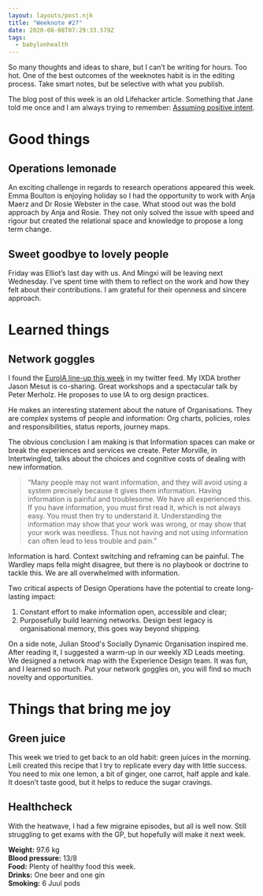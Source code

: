 ```yaml
---
layout: layouts/post.njk
title: "Weeknote #27"
date: 2020-08-08T07:29:33.579Z
tags:
  - babylonhealth
---
```

So many thoughts and ideas to share, but I can’t be writing for hours. Too hot. One of the best outcomes of the weeknotes habit is in the editing process. Take smart notes, but be selective with what you publish.

The blog post of this week is an old Lifehacker article. Something that Jane told me once and I am always trying to remember: [Assuming positive intent](https://www.lifehack.org/articles/lifestyle/assuming-positive-intent-the-ultimate-productivity-driver.html).

# Good things

## Operations lemonade

An exciting challenge in regards to research operations appeared this week. Emma Boulton is enjoying holiday so I had the opportunity to work with Anja Maerz and Dr Rosie Webster in the case. What stood out was the bold approach by Anja and Rosie. They not only solved the issue with speed and rigour but created the relational space and knowledge to propose a long term change.

## Sweet goodbye to lovely people

Friday was Elliot’s last day with us. And Mingxi will be leaving next Wednesday. I’ve spent time with them to reflect on the work and how they felt about their contributions. I am grateful for their openness and sincere approach.

# Learned things

## Network goggles

I found the [EuroIA line-up this week](https://euroia.eu/) in my twitter feed. My IXDA brother Jason Mesut is co-sharing. Great workshops and a spectacular talk by Peter Merholz. He proposes to use IA to org design practices.

He makes an interesting statement about the nature of Organisations. They are complex systems of people and information: Org charts, policies, roles and responsibilities, status reports, journey maps.

The obvious conclusion I am making is that Information spaces can make or break the experiences and services we create. Peter Morville, in Intertwingled, talks about the choices and cognitive costs of dealing with new information.

>“Many people may not want information, and they will avoid using a system precisely because it gives them information. Having information is painful and troublesome. We have all experienced this. If you have information, you must first read it, which is not always easy. You must then try to understand it. Understanding the information may show that your work was wrong, or may show that your work was needless. Thus not having and not using information can often lead to less trouble and pain.”

Information is hard. Context switching and reframing can be painful. The Wardley maps fella might disagree, but there is no playbook or doctrine to tackle this. We are all overwhelmed with information.

Two critical aspects of Design Operations have the potential to create long-lasting impact:

1. Constant effort to make information open, accessible and clear;
2. Purposefully build learning networks. Design best legacy is organisational memory, this goes way beyond shipping.   

On a side note, Julian Stood's Socially Dynamic Organisation inspired me. After reading it, I suggested a warm-up in our weekly XD Leads meeting. We designed a network map with the Experience Design team. It was fun, and I learned so much. Put your network goggles on, you will find so much novelty and opportunities.

# Things that bring me joy

## Green juice

This week we tried to get back to an old habit: green juices in the morning. Leili created this recipe that I try to replicate every day with little success. You need to mix one lemon, a bit of ginger, one carrot, half apple and kale. It doesn’t taste good, but it helps to reduce the sugar cravings.

## Healthcheck

With the heatwave, I had a few migraine episodes, but all is well now. Still struggling to get exams with the GP, but hopefully will make it next week.

**Weight:** 97.6 kg\
**Blood pressure:** 13/8\
**Food:** Plenty of healthy food this week.\
**Drinks:** One beer and one gin\
**Smoking:** 6 Juul pods